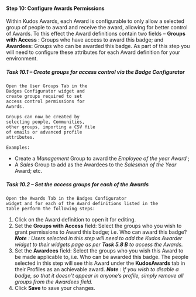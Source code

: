 

#### Step 10: Configure Awards Permissions

Within Kudos Awards, each Award is configurable to only allow a selected group of people to award and receive the award, allowing for better control of Awards. To this
effect the Award definitions contain two fields – **Groups with Access** : Groups who have access to award this badge; and **Awardees:** Groups who can be awarded this badge.
As part of this step you will need to configure these attributes for each Award definition for your environment.

##### Task 10.1 – Create groups for access control via the Badge Configurator

```
Open the User Groups Tab in the
Badges Configurator widget and
create groups required to set
access control permissions for
Awards.
```
```
Groups can now be created by
selecting people, Communities,
other groups, importing a CSV file
of emails or advanced profile
attributes.
```
```
Examples:
```
- Create a _Management_ Group to
award the _Employee of the year
Award_ ;
- A _Sales_ Group to add as the
Awardees to the _Salesman of the
Year_ Award; etc.


##### Task 10.2 – Set the access groups for each of the Awards

```
Open the Awards Tab in the Badges Configurator
widget and for each of the Award definitions listed in the
table perform the following steps:
```
1. Click on the Award definition to open it for editing.
2. Set the **Groups with Access** field: Select the groups
    who you wish to grant permissions to Award this
    badge; i.e. Who can award this badge?
    **_Note_** _: Users selected in this step will need to add the_
    _Kudos Awarder widget to their widgets page as per_
    **_Task 5.8 B_** _to access the Awards._
3. Set the **Awardees** field: Select the groups who you
    wish this Award to be made applicable to, i.e. Who
    can be awarded this badge. The people selected in
    this step will see this Award under the
    **KudosAwards** tab in their Profiles as an achievable
    award.
    **_Note_** _: If you wish to disable a badge, so that it_
    _doesn’t appear in anyone’s profile, simply remove_
    _all groups from the Awardees field._
4. Click **Save** to save your changes.
